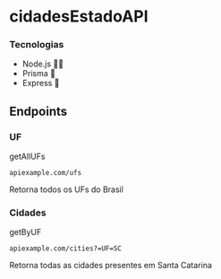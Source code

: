 # cidadesEstadoAPI

### Tecnologias

 - Node.js 👨‍💻
 - Prisma 👾
 - Express 🤖

## Endpoints

### UF

getAllUFs
```
apiexample.com/ufs
```
Retorna todos os UFs do Brasil

### Cidades

getByUF
```
apiexample.com/cities?=UF=SC
```
Retorna todas as cidades presentes em Santa Catarina


